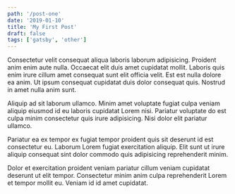 ```yaml
---
path: '/post-one'
date: '2019-01-10'
title: 'My First Post'
draft: false
tags: ['gatsby', 'other']
---
```


Consectetur velit consequat aliqua laboris laborum adipisicing. Proident anim enim aute nulla. Occaecat elit duis amet cupidatat mollit. Laboris quis enim irure cillum amet consequat sunt elit officia velit. Est est nulla dolore ea anim. Ut ipsum consequat cupidatat duis dolor consequat quis. Nostrud in amet nulla anim sunt.

Aliquip ad sit laborum ullamco. Minim amet voluptate fugiat culpa veniam aliquip eiusmod id eu laboris cupidatat Lorem nisi. Pariatur voluptate do est culpa minim consectetur quis irure adipisicing. Nisi dolor elit pariatur ullamco.

Pariatur ea ex tempor ex fugiat tempor proident quis sit deserunt id est consectetur eu. Laborum Lorem fugiat exercitation aliquip. Elit sunt ut irure aliquip consequat sint dolor commodo quis adipisicing reprehenderit minim.

Dolor et exercitation proident veniam pariatur cillum veniam cupidatat deserunt ut elit tempor. Consectetur minim anim culpa reprehenderit Lorem et tempor mollit eu. Veniam id id amet cupidatat.
